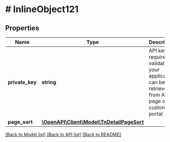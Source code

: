 # # InlineObject121

## Properties

Name | Type | Description | Notes
------------ | ------------- | ------------- | -------------
**private_key** | **string** | API key required to validate your application; can be retrieved from Admin page of customer portal |
**page_sort** | [**\OpenAPI\Client\Model\TnDetailPageSort**](TnDetailPageSort.md) |  | [optional]

[[Back to Model list]](../../README.md#models) [[Back to API list]](../../README.md#endpoints) [[Back to README]](../../README.md)

